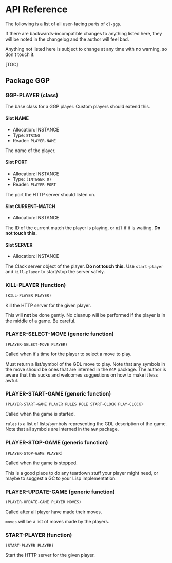 # API Reference

The following is a list of all user-facing parts of `cl-ggp`.

If there are backwards-incompatible changes to anything listed here, they will
be noted in the changelog and the author will feel bad.

Anything not listed here is subject to change at any time with no warning, so
don't touch it.

[TOC]

## Package GGP

### GGP-PLAYER (class)

The base class for a GGP player.  Custom players should extend this.

#### Slot NAME

* Allocation: INSTANCE
* Type: `STRING`
* Reader: `PLAYER-NAME`

The name of the player.

#### Slot PORT

* Allocation: INSTANCE
* Type: `(INTEGER 0)`
* Reader: `PLAYER-PORT`

The port the HTTP server should listen on.

#### Slot CURRENT-MATCH

* Allocation: INSTANCE

The ID of the current match the player is playing, or `nil` if it is waiting.  **Do not touch this.**

#### Slot SERVER

* Allocation: INSTANCE

The Clack server object of the player.  **Do not touch this.**  Use `start-player` and `kill-player` to start/stop the server safely.

### KILL-PLAYER (function)

    (KILL-PLAYER PLAYER)

Kill the HTTP server for the given player.

  This will **not** be done gently.  No cleanup will be performed if the player
  is in the middle of a game.  Be careful.

  

### PLAYER-SELECT-MOVE (generic function)

    (PLAYER-SELECT-MOVE PLAYER)

Called when it's time for the player to select a move to play.

  Must return a list/symbol of the GDL move to play.  Note that any symbols in
  the move should be ones that are interned in the `GGP` package.  The author is
  aware that this sucks and welcomes suggestions on how to make it less awful.

  

### PLAYER-START-GAME (generic function)

    (PLAYER-START-GAME PLAYER RULES ROLE START-CLOCK PLAY-CLOCK)

Called when the game is started.

  `rules` is a list of lists/symbols representing the GDL description of the
  game.  Note that all symbols are interned in the `GGP` package.

  

### PLAYER-STOP-GAME (generic function)

    (PLAYER-STOP-GAME PLAYER)

Called when the game is stopped.

  This is a good place to do any teardown stuff your player might need, or maybe
  to suggest a GC to your Lisp implementation.

  

### PLAYER-UPDATE-GAME (generic function)

    (PLAYER-UPDATE-GAME PLAYER MOVES)

Called after all player have made their moves.

  `moves` will be a list of moves made by the players.

  

### START-PLAYER (function)

    (START-PLAYER PLAYER)

Start the HTTP server for the given player.

